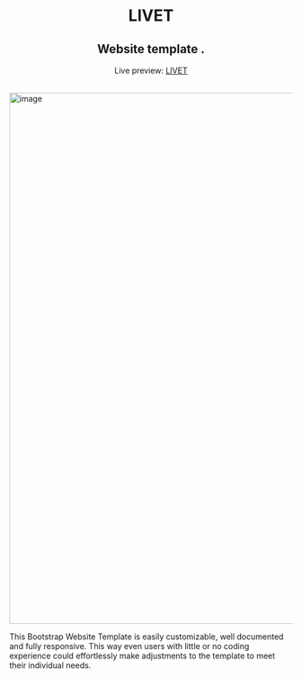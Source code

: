 <h1 align="center">LIVET</h1>
<h2 align="center">Website template .</h2>
<p align="center">Live preview: <a href="https://ash-win-n.github.io/livet/">LIVET</a></p><br>
<img width="944" alt="image" src="https://user-images.githubusercontent.com/70138036/187012675-b3496856-63ff-44e5-89a3-53fd29d7ae0f.png">
<p>This Bootstrap Website Template is easily customizable, well documented and fully responsive. This way
            even users with little or no coding experience could effortlessly make adjustments to the template to meet
            their individual needs.</p>
